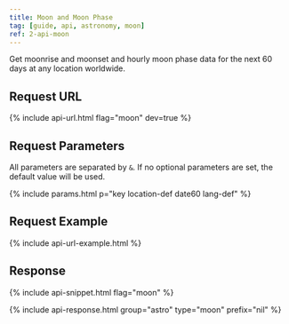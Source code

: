 ```yaml
---
title: Moon and Moon Phase
tag: [guide, api, astronomy, moon]
ref: 2-api-moon
---
```


Get moonrise and moonset and hourly moon phase data for the next 60 days at any location worldwide.

## Request URL

{% include api-url.html flag="moon" dev=true %}

## Request Parameters

All parameters are separated by `&`. If no optional parameters are set, the default value will be used.

{% include params.html p="key location-def date60 lang-def" %}

## Request Example

{% include api-url-example.html %}

## Response

{% include api-snippet.html flag="moon" %}

{% include api-response.html group="astro" type="moon" prefix="nil" %}
